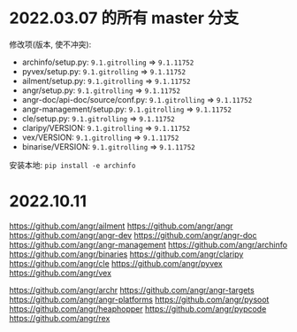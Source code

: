 # 2022.03.07 的所有 master 分支

修改项(版本, 使不冲突):
- archinfo/setup.py: `9.1.gitrolling` => `9.1.11752`
- pyvex/setup.py: `9.1.gitrolling` => `9.1.11752`
- ailment/setup.py: `9.1.gitrolling` => `9.1.11752`
- angr/setup.py: `9.1.gitrolling` => `9.1.11752`
- angr-doc/api-doc/source/conf.py: `9.1.gitrolling` => `9.1.11752`
- angr-management/setup.py: `9.1.gitrolling` => `9.1.11752`
- cle/setup.py: `9.1.gitrolling` => `9.1.11752`
- claripy/VERSION: `9.1.gitrolling` => `9.1.11752`
- vex/VERSION: `9.1.gitrolling` => `9.1.11752`
- binarise/VERSION: `9.1.gitrolling` => `9.1.11752`


安装本地: `pip install -e archinfo`


# 2022.10.11

https://github.com/angr/ailment
https://github.com/angr/angr
https://github.com/angr/angr-dev
https://github.com/angr/angr-doc
https://github.com/angr/angr-management
https://github.com/angr/archinfo
https://github.com/angr/binaries
https://github.com/angr/claripy
https://github.com/angr/cle
https://github.com/angr/pyvex
https://github.com/angr/vex


https://github.com/angr/archr
https://github.com/angr/angr-targets
https://github.com/angr/angr-platforms
https://github.com/angr/pysoot
https://github.com/angr/heaphopper
https://github.com/angr/pypcode
https://github.com/angr/rex

